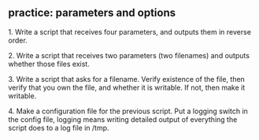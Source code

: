 ## practice: parameters and options

1\. Write a script that receives four parameters, and outputs them in
reverse order.

2\. Write a script that receives two parameters (two filenames) and
outputs whether those files exist.

3\. Write a script that asks for a filename. Verify existence of the
file, then verify that you own the file, and whether it is writable. If
not, then make it writable.

4\. Make a configuration file for the previous script. Put a logging
switch in the config file, logging means writing detailed output of
everything the script does to a log file in /tmp.

